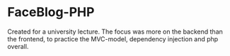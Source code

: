 # FaceBlog-PHP

Created for a university lecture. The focus was more on the backend than the frontend, to practice the MVC-model, dependency injection and php overall. 
